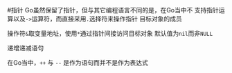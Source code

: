 #指针
Go虽然保留了指针，但与其它编程语言不同的是，在Go当中不
支持指针运算以及`->`运算符，而直接采用`.`选择符来操作指针
目标对象的成员

操作符`&`取变量地址，使用`*`通过指针间接访问目标对象
默认值为`nil`而非`NULL`

递增递减语句

在Go当中，`++` 与 `--` 是作为语句而并不是作为表达式